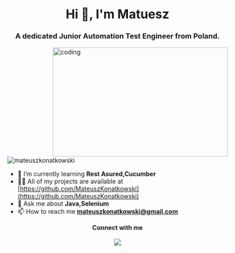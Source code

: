 <h1 align="center">Hi 👋, I'm Matuesz</h1>
<h3 align="center">A dedicated Junior Automation Test Engineer from Poland.</h3>
  <img align="right" alt="coding" width="400" height="250"src="https://media.tenor.com/y2JXkY1pXkwAAAAC/cat-computer.gif">
<p align="left"> <img src="https://komarev.com/ghpvc/?username=mateuszkonatkowski&label=Profile%20views&color=0e75b6&style=flat" alt="mateuszkonatkowski" /> </p>

- 🌱 I’m currently learning **Rest Asured,Cucumber**
- 👨‍💻 All of my projects are available at [https://github.com/MateuszKonatkowski](https://github.com/MateuszKonatkowski)
- 💬 Ask me about **Java,Selenium**
- 📫 How to reach me **mateuszkonatkowski@gmail.com**
 <p align="center">
   <b>Connect with me</b>
   <br>
   <br>
   <a href="https://www.linkedin.com/in/mateusz-konatkowski/" rel="nofollow">
   <img src="https://img.shields.io/badge/LinkedIn-0077B5?style=for-the-badge&logo=linkedin&logoColor=white"">
   </a>
 </p>
  




  
